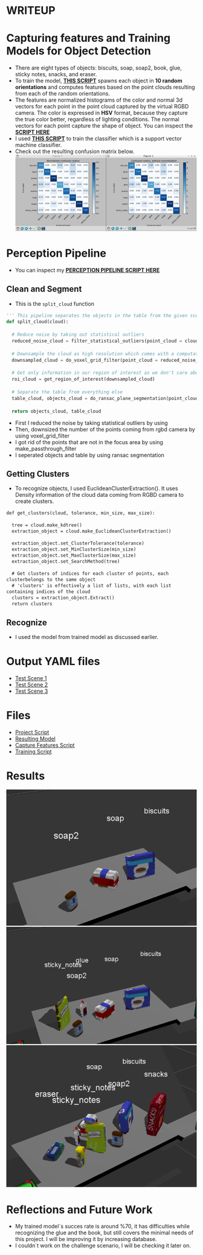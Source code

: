 # WRITEUP

# Capturing features and Training Models for Object Detection
- There are eight types of objects: biscuits, soap, soap2, book, glue, sticky notes, snacks, and eraser. 
- To train the model, 
[**THIS SCRIPT**](https://github.com/ardakayaa/Robotics_Perception/blob/master/pr2_robot/scripts/capture_features.py)
spawns each object in **10 random orientations** and computes features based on the point clouds 
resulting from each of the random orientations.
- The features are normalized histograms of the color and normal 3d vectors for each point in the point cloud
captured by the virtual RGBD camera. The color is expressed in **HSV** format, because they capture the true color better,
regardless of lighting conditions. The normal vectors for each point capture the shape of object. You can inspect the 
[**SCRIPT HERE**](https://github.com/ardakayaa/Robotics_Perception/blob/master/pr2_robot/scripts/features.py)
- I used 
[**THIS SCRIPT**](https://github.com/ardakayaa/Robotics_Perception/blob/master/pr2_robot/scripts/train_svm.py)
to train the classifier which is a support vector machine classifier. 
- Check out the resulting confusion matrix below. 
![training result](https://github.com/ardakayaa/Robotics_Perception/blob/master/img/Screenshot%20from%202017-11-24%2016-56-12.png)

# Perception Pipeline
- You can inspect my
[**PERCEPTION PIPELINE SCRIPT HERE**](https://github.com/ardakayaa/Robotics_Perception/blob/master/pr2_robot/scripts/project_template.py)

## Clean and Segment
- This is the `split_cloud` function
``` python
''' This pipeline separates the objects in the table from the given scene '''
def split_cloud(cloud):
  
  # Reduce noise by taking out statistical outliers
  reduced_noise_cloud = filter_statistical_outliers(point_cloud = cloud, mean = 20, stdev = 0.5)

  # Downsample the cloud as high resolution which comes with a computation cost
  downsampled_cloud = do_voxel_grid_filter(point_cloud = reduced_noise_cloud, LEAF_SIZE = 0.005)

  # Get only information in our region of interest as we don't care about the other parts
  roi_cloud = get_region_of_interest(downsampled_cloud)

  # Separate the table from everything else
  table_cloud, objects_cloud = do_ransac_plane_segmentation(point_cloud = roi_cloud, max_distance = 0.01)

  return objects_cloud, table_cloud
```
- First I reduced the noise by taking statistical outliers by using 
- Then, downsized the number of the points coming from rgbd camera by using voxel_grid_filter
- I got rid of the points that are not in the focus area by using make_passthrough_filter
- I seperated objects and table by using ransac segmentation

## Getting Clusters
- To recognize objects, I used EuclideanClusterExtraction(). It uses Density information of the cloud data coming from RGBD camera to create clusters.
```
def get_clusters(cloud, tolerance, min_size, max_size):

  tree = cloud.make_kdtree()
  extraction_object = cloud.make_EuclideanClusterExtraction()

  extraction_object.set_ClusterTolerance(tolerance)
  extraction_object.set_MinClusterSize(min_size)
  extraction_object.set_MaxClusterSize(max_size)
  extraction_object.set_SearchMethod(tree)

  # Get clusters of indices for each cluster of points, each clusterbelongs to the same object
  # 'clusters' is effectively a list of lists, with each list containing indices of the cloud
  clusters = extraction_object.Extract()
  return clusters
```

## Recognize
- I used the model from trained model as discussed earlier. 

# Output YAML files
- [Test Scene 1](https://github.com/ardakayaa/Robotics_Perception/blob/master/pr2_robot/scripts/output_1.yaml)
- [Test Scene 2](https://github.com/ardakayaa/Robotics_Perception/blob/master/pr2_robot/scripts/output_2.yaml)
- [Test Scene 3](https://github.com/ardakayaa/Robotics_Perception/blob/master/pr2_robot/scripts/output_3.yaml)

# Files 
- [Project Script](https://github.com/ardakayaa/Robotics_Perception/blob/master/pr2_robot/scripts/project_template.py)
- [Resulting Model](https://github.com/ardakayaa/Robotics_Perception/blob/master/pr2_robot/scripts/model.sav)
- [Capture Features Script](https://github.com/ardakayaa/Robotics_Perception/blob/master/pr2_robot/scripts/capture_features.py)
- [Training Script](https://github.com/ardakayaa/Robotics_Perception/blob/master/pr2_robot/scripts/train_svm.py)

# Results
![Scene 1](https://github.com/ardakayaa/Robotics_Perception/blob/master/img/Scene_1.png)
![Scene 2](https://github.com/ardakayaa/Robotics_Perception/blob/master/img/Scene_2.png)
![Scene 3](https://github.com/ardakayaa/Robotics_Perception/blob/master/img/Scene_3.png)


# Reflections and Future Work
- My trained model`s succes rate is around %70, it has difficulties while recognizing the glue and the book, but still covers the minimal needs of this project. I will be improving it by increasing database.
- I couldn`t work on the challenge scenario, I will be checking it later on.
 
